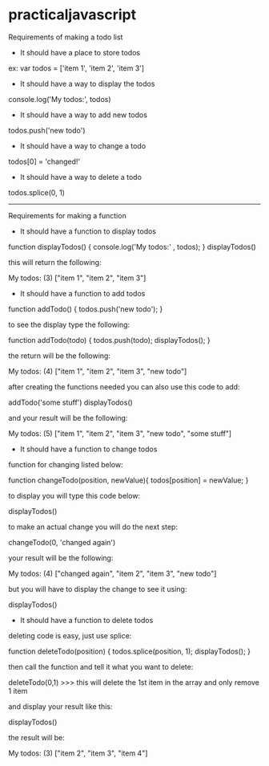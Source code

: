 # practicaljavascript

Requirements of making a todo list 
- It should have a place to store todos

ex: var todos = ['item 1', 'item 2', 'item 3']

- It should have a way to display the todos 

console.log('My todos:', todos)

- It should have a way to add new todos 

todos.push('new todo')

- It should have a way to change a todo  

todos[0] = 'changed!'

- It should have a way to delete a todo

todos.splice(0, 1)

------------------------------------------------------

Requirements for making a function
- It should have a function to display todos

 function displayTodos() {
  console.log('My todos:' , todos);
 }
 displayTodos()
 
this will return the following:

My todos: (3) ["item 1", "item 2", "item 3"]

- It should have a function to add todos

 function addTodo() {
  todos.push('new todo');
 }

to see the display type the following:

 function addTodo(todo) {
  todos.push(todo);
  displayTodos();
 }

the return will be the following:

 My todos: (4) ["item 1", "item 2", "item 3", "new todo"]

after creating the functions needed you can also use this code to add:

 addTodo('some stuff')
 displayTodos()

and your result will be the following:

My todos: (5) ["item 1", "item 2", "item 3", "new todo", "some stuff"]

- It should have a function to change todos

function for changing listed below:

 function changeTodo(position, newValue){
  todos[position] = newValue;
 }

to display you will type this code below:
 
 displayTodos()
 
to make an actual change you will do the next step:
 
 changeTodo(0, 'changed again')

your result will be the following:

 My todos: (4) ["changed again", "item 2", "item 3", "new todo"]

but you will have to display the change to see it using:

 displayTodos()

- It should have a function to delete todos

deleting code is easy, just use splice:

 function deleteTodo(position) {
   todos.splice(position, 1);
   displayTodos();
 }

then call the function and tell it what you want to delete:

deleteTodo(0,1) >>> this will delete the 1st item in the array and only remove 1 item 

and display your result like this:

 displayTodos()
 
the result will be:

 My todos: (3) ["item 2", "item 3", "item 4"]
 
 